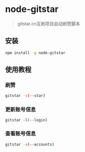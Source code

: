 # node-gitstar
> gitstar.cn互刷项目自动刷赞脚本



## 安装

```bash
npm install -g node-gitstar
```



## 使用教程



### 刷赞

```bash
gitstar -s(--star)
```



### 更新账号信息

```
gitstar -l(--login)
```



### 查看账号信息

```bash
gitstar -a(--accounts)
```

